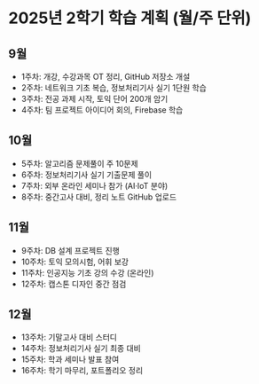 # 2025년 2학기 학습 계획 (월/주 단위)

## 9월
- 1주차: 개강, 수강과목 OT 정리, GitHub 저장소 개설
- 2주차: 네트워크 기초 복습, 정보처리기사 실기 1단원 학습
- 3주차: 전공 과제 시작, 토익 단어 200개 암기
- 4주차: 팀 프로젝트 아이디어 회의, Firebase 학습

## 10월
- 5주차: 알고리즘 문제풀이 주 10문제
- 6주차: 정보처리기사 실기 기출문제 풀이
- 7주차: 외부 온라인 세미나 참가 (AI·IoT 분야)
- 8주차: 중간고사 대비, 정리 노트 GitHub 업로드

## 11월
- 9주차: DB 설계 프로젝트 진행
- 10주차: 토익 모의시험, 어휘 보강
- 11주차: 인공지능 기초 강의 수강 (온라인)
- 12주차: 캡스톤 디자인 중간 점검

## 12월
- 13주차: 기말고사 대비 스터디
- 14주차: 정보처리기사 실기 최종 대비
- 15주차: 학과 세미나 발표 참여
- 16주차: 학기 마무리, 포트폴리오 정리
